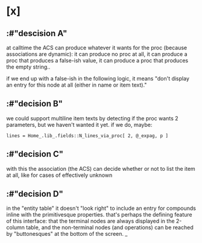 # [x]


## :#"descision A"

at calltime the ACS can produce whatever it wants
for the proc (because associations are dynamic): it can produce
no proc at all, it can produce a proc that produces a false-ish
value, it can produce a proc that produces the empty string..

if we end up with a false-ish in the following logic, it means
"don't display an entry for this node at all (either in name
or item text)."




## :#"decision B"

we could support multiline item texts by detecting if the proc
wants 2 parameters, but we haven't wanted it yet. if we do, maybe:

    lines = Home_.lib_.fields::N_lines_via_proc[ 2, @_expag, p ]




## :#"decision C"

with this the association (the ACS) can decide whether
or not to list the item at all, like for cases of effectively
unknown




## :#"decision D"

in the "entity table" it doesn't "look right" to include an
entry for compounds inline with the primitivesque properties.
that's perhaps the defining feature of this interface: that
the terminal nodes are always displayed in the 2-column table,
and the non-terminal nodes (and operations) can be reached by
"buttonesques" at the bottom of the screen.
_
